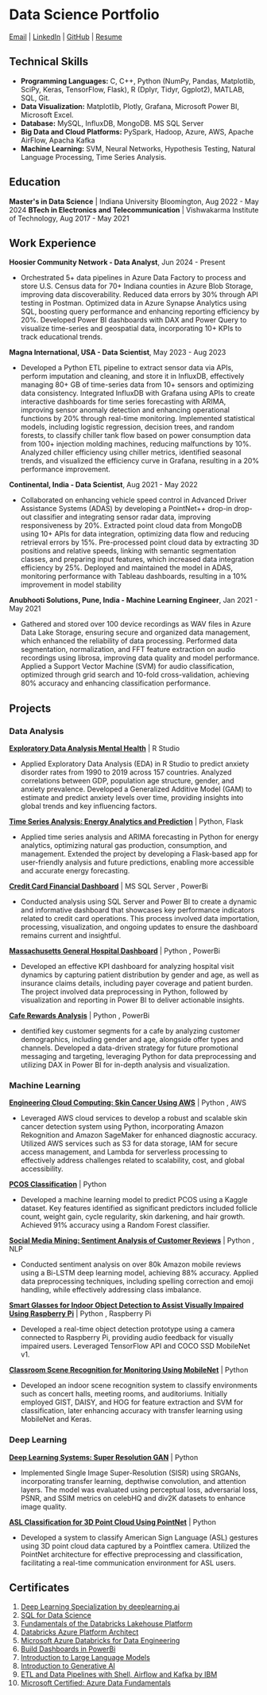 # Data Science Portfolio

[Email](mailto:sakshi.k.rathi@gmail.com) | [LinkedIn](https://www.linkedin.com/in/sakshi-k-rathi/) | [GitHub](https://github.com/sakshiiiir) | [Resume](https://drive.google.com/file/d/1Dx-2oR-HXZqObeav7CE90yyz_vrxPYKj/view?usp=drive_link)

## Technical Skills

- **Programming Languages:** C, C++, Python (NumPy, Pandas, Matplotlib, SciPy, Keras, TensorFlow, Flask), R (Dplyr, Tidyr, Ggplot2), MATLAB, SQL, Git.
- **Data Visualization:** Matplotlib, Plotly, Grafana, Microsoft Power BI, Microsoft Excel.
- **Database:** MySQL, InfluxDB, MongoDB. MS SQL Server
- **Big Data and Cloud Platforms:** PySpark, Hadoop, Azure, AWS, Apache AirFlow, Apacha Kafka 
- **Machine Learning:** SVM, Neural Networks, Hypothesis Testing, Natural Language Processing, Time Series Analysis.

## Education

**Master's in Data Science** | Indiana University Bloomington, Aug 2022 - May 2024
**BTech in Electronics and Telecommunication**  | Vishwakarma Institute of Technology, Aug 2017 - May 2021

## Work Experience

**Hoosier Community Network - Data Analyst**, Jun 2024 - Present 
- Orchestrated 5+ data pipelines in Azure Data Factory to process and store U.S. Census data for 70+ Indiana counties in Azure Blob Storage, improving data discoverability. Reduced data errors by 30% through API testing in Postman. Optimized data in Azure Synapse Analytics using SQL, boosting query performance and enhancing reporting efficiency by 20%. Developed Power BI dashboards with DAX and Power Query to visualize time-series and geospatial data, incorporating 10+ KPIs to track educational trends.

**Magna International, USA - Data Scientist**, May 2023 - Aug 2023
- Developed a Python ETL pipeline to extract sensor data via APIs, perform imputation and cleaning, and store it in InfluxDB, effectively managing 80+ GB of time-series data from 10+ sensors and optimizing data consistency. Integrated InfluxDB with Grafana using APIs to create interactive dashboards for time series forecasting with ARIMA, improving sensor anomaly detection and enhancing operational functions by 20% through real-time monitoring. Implemented statistical models, including logistic regression, decision trees, and random forests, to classify chiller tank flow based on power consumption data from 100+ injection molding machines, reducing malfunctions by 10%. Analyzed chiller efficiency using chiller metrics, identified seasonal trends, and visualized the efficiency curve in Grafana, resulting in a 20% performance improvement.
  
**Continental, India - Data Scientist**, Aug 2021 - May 2022
- Collaborated on enhancing vehicle speed control in Advanced Driver Assistance Systems (ADAS) by developing a PointNet++ drop-in drop-out classifier and integrating sensor radar data, improving responsiveness by 20%. Extracted point cloud data from MongoDB using 10+ APIs for data integration, optimizing data flow and reducing retrieval errors by 15%. Pre-processed point cloud data by extracting 3D positions and relative speeds, linking with semantic segmentation classes, and preparing input features, which increased data integration efficiency by 25%. Deployed and maintained the model in ADAS, monitoring performance with Tableau dashboards, resulting in a 10% improvement in model stability
  
**Anubhooti Solutions, Pune, India - Machine Learning Engineer**, Jan 2021 - May 2021
- Gathered and stored over 100 device recordings as WAV files in Azure Data Lake Storage, ensuring secure and organized data management, which enhanced the reliability of data processing. Performed data segmentation, normalization, and FFT feature extraction on audio recordings using librosa, improving data quality and model performance. Applied a Support Vector Machine (SVM) for audio classification, optimized through grid search and 10-fold cross-validation, achieving 80% accuracy and enhancing classification performance.

## Projects

### Data Analysis

**[Exploratory Data Analysis Mental Health](https://github.com/sakshiiiir/EDA-Mental-Health)** | R Studio 
- Applied Exploratory Data Analysis (EDA) in R Studio to predict anxiety disorder rates from 1990 to 2019 across 157 countries. Analyzed correlations between GDP, population age structure, gender, and anxiety prevalence. Developed a Generalized Additive Model (GAM) to estimate and predict anxiety levels over time, providing insights into global trends and key influencing factors.

**[Time Series Analysis: Energy Analytics and Prediction](https://github.com/sakshiiiir/Time-Series-Analysis-Energy-Analytics)** | Python, Flask
- Applied time series analysis and ARIMA forecasting in Python for energy analytics, optimizing natural gas production, consumption, and management. Extended the project by developing a Flask-based app for user-friendly analysis and future predictions, enabling more accessible and accurate energy forecasting.

**[Credit Card Financial Dashboard](https://github.com/sakshiiiir/Credit_Card-Financial_Dashboard)** | MS SQL Server , PowerBi
- Conducted analysis using SQL Server and Power BI to create a dynamic and informative dashboard that showcases key performance indicators related to credit card operations. This process involved data importation, processing, visualization, and ongoing updates to ensure the dashboard remains current and insightful.

**[Massachusetts General Hospital Dashboard](https://github.com/sakshiiiir/Massachusetts-General-Hospital-Dashboard)** | Python , PowerBi
- Developed an effective KPI dashboard for analyzing hospital visit dynamics by capturing patient distribution by gender and age, as well as insurance claims details, including payer coverage and patient burden. The project involved data preprocessing in Python, followed by visualization and reporting in Power BI to deliver actionable insights.

**[Cafe Rewards Analysis](https://github.com/sakshiiiir/Cafe-Rewards-Dashboard)** | Python , PowerBi
- dentified key customer segments for a cafe by analyzing customer demographics, including gender and age, alongside offer types and channels. Developed a data-driven strategy for future promotional messaging and targeting, leveraging Python for data preprocessing and utilizing DAX in Power BI for in-depth analysis and visualization. 

### Machine Learning

**[Engineering Cloud Computing: Skin Cancer Using AWS](https://github.com/sakshiiiir/AWS-Skin-Cancer)** | Python , AWS
- Leveraged AWS cloud services to develop a robust and scalable skin cancer detection system using Python, incorporating Amazon Rekognition and Amazon SageMaker for enhanced diagnostic accuracy. Utilized AWS services such as S3 for data storage, IAM for secure access management, and Lambda for serverless processing to effectively address challenges related to scalability, cost, and global accessibility.

**[PCOS Classification](https://github.com/sakshiiiir/Data-Mining-PCOS)** | Python
- Developed a machine learning model to predict PCOS using a Kaggle dataset. Key features identified as significant predictors included follicle count, weight gain, cycle regularity, skin darkening, and hair growth. Achieved 91% accuracy using a Random Forest classifier.

**[Social Media Mining: Sentiment Analysis of Customer Reviews](https://github.com/sakshiiiir/Sentiment-Analysis-of-Customer-Reviews)** | Python , NLP
- Conducted sentiment analysis on over 80k Amazon mobile reviews using a Bi-LSTM deep learning model, achieving 88% accuracy. Applied data preprocessing techniques, including spelling correction and emoji handling, while effectively addressing class imbalance.

**[Smart Glasses for Indoor Object Detection to Assist Visually Impaired Using Raspberry Pi](https://github.com/sakshiiiir/Smart-Glasses-for-Indoor-Object-Detection)** | Python , Raspberry Pi
- Developed a real-time object detection prototype using a camera connected to Raspberry Pi, providing audio feedback for visually impaired users. Leveraged TensorFlow API and COCO SSD MobileNet v1.
  
**[Classroom Scene Recognition for Monitoring Using MobileNet](https://github.com/sakshiiiir/Classroom-Scene-Recognition)** | Python
- Developed an indoor scene recognition system to classify environments such as concert halls, meeting rooms, and auditoriums. Initially employed GIST, DAISY, and HOG for feature extraction and SVM for classification, later enhancing accuracy with transfer learning using MobileNet and Keras.

### Deep Learning

**[Deep Learning Systems: Super Resolution GAN](https://github.com/sakshiiiir/Deep-Learning--SRGAN)** | Python
- Implemented Single Image Super-Resolution (SISR) using SRGANs, incorporating transfer learning, depthwise convolution, and attention layers. The model was evaluated using perceptual loss, adversarial loss, PSNR, and SSIM metrics on celebHQ and div2K datasets to enhance image quality.
  
**[ASL Classification for 3D Point Cloud Using PointNet](https://github.com/sakshiiiir/ASL-Classification-for-3D-point-cloud)** | Python
- Developed a system to classify American Sign Language (ASL) gestures using 3D point cloud data captured by a Pointflex camera. Utilized the PointNet architecture for effective preprocessing and classification, facilitating a real-time communication environment for ASL users.

## Certificates

1. [Deep Learning Specialization by deeplearning.ai](https://coursera.org/share/6d0e28913d35181cd1bcf9450cd35750)
2. [SQL for Data Science](https://coursera.org/share/f030242ec2bb0986c2ad12eefe197e82)
3. [Fundamentals of the Databricks Lakehouse Platform](https://scq.io/As7KR3f)
4. [Databricks Azure Platform Architect](https://scq.io/NIVIK6f)
5. [Microsoft Azure Databricks for Data Engineering](https://coursera.org/share/7051b436528131d95888ca4af0c8ff60)
6. [Build Dashboards in PowerBi](https://coursera.org/share/f7cdf7f465a8d1431788fae0c87edb28)
7. [Introduction to Large Language Models](https://coursera.org/share/76f2e361385b84d6273c591e01b69330)
8. [Introduction to Generative AI](https://coursera.org/share/047eb12c6a8c789529d8f67e5785cfe9)
9. [ETL and Data Pipelines with Shell, Airflow and Kafka by IBM](https://coursera.org/share/4b7999dac3602399a1dea81d909f5534)
10. [Microsoft Certified: Azure Data Fundamentals](https://learn.microsoft.com/api/credentials/share/en-us/RathiSakshi-8681/BB31F4F0FFA93DEB?sharingId=5E3C84EC7B39ADBB)
